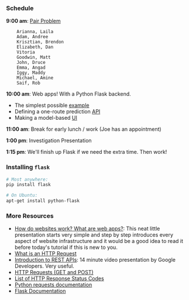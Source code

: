 ### Schedule

**9:00 am**: [Pair Problem](pair_decorators.md)

		Arianna, Laila
		Adam, Andree
		Krisztian, Brendon
		Elizabeth, Dan
		Vitoria
		Goodwin, Matt
		John, Druce
		Emma, Angad
		Iggy, Maddy
		Michael, Amine
		Saif, Rob

**10:00 am**: Web apps! With a Python Flask backend.

 * The simplest possible [example](app.py)
 * Defining a one-route prediction [API](predictor_app/)
 * Making a model-based [UI](cancer_app/)
 
**11:00 am**: Break for early lunch / work (Joe has an appointment)

**1:00 pm**: Investigation Presentation

**1:15 pm**: We'll finish up Flask if we need the extra time. Then work! 


### Installing `flask`

```bash
# Most anywhere:
pip install flask

# On Ubuntu:
apt-get install python-flask
```


### More Resources

 * [How do websites work? What are web apps?](http://nilclass.com/courses/how-websites-work/#1): This neat little presentation starts very simple and step by step introduces every aspect of website infrastructure and it would be a good idea to read it before today's tutorial if this is new to you.
 * [What is an HTTP Request](http://rve.org.uk/dumprequest)
 * [Introduction to REST APIs](https://www.youtube.com/watch?v=YCcAE2SCQ6k): 14 minute video presentation by Google Developers. Very useful.
 * [HTTP Requests (GET and POST)](http://www.w3schools.com/tags/ref_httpmethods.asp)
 * [List of HTTP Response Status Codes](http://en.wikipedia.org/wiki/List_of_HTTP_status_codes)
 * [Python requests documentation](http://docs.python-requests.org/en/latest/)
 * [Flask Documentation](http://flask.pocoo.org/)
